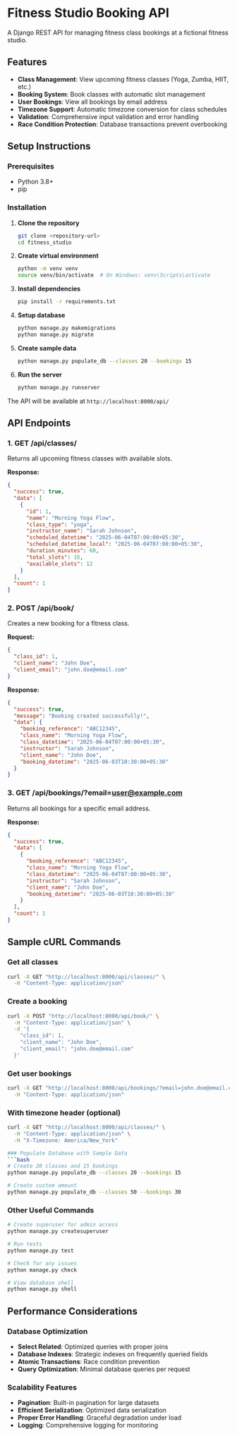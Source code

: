 # Fitness Studio Booking API

A Django REST API for managing fitness class bookings at a fictional fitness studio.

## Features

- **Class Management**: View upcoming fitness classes (Yoga, Zumba, HIIT, etc.)
- **Booking System**: Book classes with automatic slot management
- **User Bookings**: View all bookings by email address
- **Timezone Support**: Automatic timezone conversion for class schedules
- **Validation**: Comprehensive input validation and error handling
- **Race Condition Protection**: Database transactions prevent overbooking

## Setup Instructions

### Prerequisites
- Python 3.8+
- pip

### Installation

1. **Clone the repository**
   ```bash
   git clone <repository-url>
   cd fitness_studio
   ```

2. **Create virtual environment**
   ```bash
   python -m venv venv
   source venv/bin/activate  # On Windows: venv\Scripts\activate
   ```

3. **Install dependencies**
   ```bash
   pip install -r requirements.txt
   ```

4. **Setup database**
   ```bash
   python manage.py makemigrations
   python manage.py migrate
   ```

5. **Create sample data**
   ```bash
   python manage.py populate_db --classes 20 --bookings 15
   ```

6. **Run the server**
   ```bash
   python manage.py runserver
   ```

The API will be available at `http://localhost:8000/api/`

## API Endpoints

### 1. GET /api/classes/
Returns all upcoming fitness classes with available slots.

**Response:**
```json
{
  "success": true,
  "data": [
    {
      "id": 1,
      "name": "Morning Yoga Flow",
      "class_type": "yoga",
      "instructor_name": "Sarah Johnson",
      "scheduled_datetime": "2025-06-04T07:00:00+05:30",
      "scheduled_datetime_local": "2025-06-04T07:00:00+05:30",
      "duration_minutes": 60,
      "total_slots": 15,
      "available_slots": 12
    }
  ],
  "count": 1
}
```

### 2. POST /api/book/
Creates a new booking for a fitness class.

**Request:**
```json
{
  "class_id": 1,
  "client_name": "John Doe",
  "client_email": "john.doe@email.com"
}
```

**Response:**
```json
{
  "success": true,
  "message": "Booking created successfully!",
  "data": {
    "booking_reference": "ABC12345",
    "class_name": "Morning Yoga Flow",
    "class_datetime": "2025-06-04T07:00:00+05:30",
    "instructor": "Sarah Johnson",
    "client_name": "John Doe",
    "booking_datetime": "2025-06-03T10:30:00+05:30"
  }
}
```

### 3. GET /api/bookings/?email=user@example.com
Returns all bookings for a specific email address.

**Response:**
```json
{
  "success": true,
  "data": [
    {
      "booking_reference": "ABC12345",
      "class_name": "Morning Yoga Flow",
      "class_datetime": "2025-06-04T07:00:00+05:30",
      "instructor": "Sarah Johnson",
      "client_name": "John Doe",
      "booking_datetime": "2025-06-03T10:30:00+05:30"
    }
  ],
  "count": 1
}
```

## Sample cURL Commands

### Get all classes
```bash
curl -X GET "http://localhost:8000/api/classes/" \
  -H "Content-Type: application/json"
```

### Create a booking
```bash
curl -X POST "http://localhost:8000/api/book/" \
  -H "Content-Type: application/json" \
  -d '{
    "class_id": 1,
    "client_name": "John Doe",
    "client_email": "john.doe@email.com"
  }'
```

### Get user bookings
```bash
curl -X GET "http://localhost:8000/api/bookings/?email=john.doe@email.com" \
  -H "Content-Type: application/json"
```

### With timezone header (optional)
```bash
curl -X GET "http://localhost:8000/api/classes/" \
  -H "Content-Type: application/json" \
  -H "X-Timezone: America/New_York"

### Populate Database with Sample Data
```bash
# Create 20 classes and 15 bookings
python manage.py populate_db --classes 20 --bookings 15

# Create custom amount
python manage.py populate_db --classes 50 --bookings 30
```

### Other Useful Commands
```bash
# Create superuser for admin access
python manage.py createsuperuser

# Run tests
python manage.py test

# Check for any issues
python manage.py check

# View database shell
python manage.py shell
```

## Performance Considerations

### Database Optimization
- **Select Related**: Optimized queries with proper joins
- **Database Indexes**: Strategic indexes on frequently queried fields
- **Atomic Transactions**: Race condition prevention
- **Query Optimization**: Minimal database queries per request

### Scalability Features
- **Pagination**: Built-in pagination for large datasets
- **Efficient Serialization**: Optimized data serialization
- **Proper Error Handling**: Graceful degradation under load
- **Logging**: Comprehensive logging for monitoring


